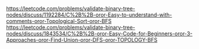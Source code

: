 https://leetcode.com/problems/validate-binary-tree-nodes/discuss/1192284/C%2B%2B-oror-Easy-to-understand-with-comments-oror-Topological-Sort-oror-BFS
​
​
https://leetcode.com/problems/validate-binary-tree-nodes/discuss/1843534/C%2B%2B-oror-Easy-Code-for-Beginners-oror-3-Approaches-oror-Find-Union-oror-DFS-oror-TOPOLOGY-BFS
​